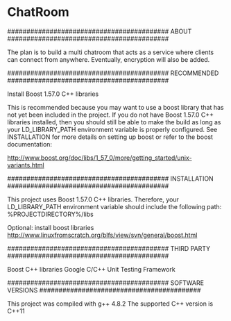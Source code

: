 # ChatRoom

##########################################
ABOUT
##########################################

The plan is to build a multi chatroom that acts as a service where clients can connect from anywhere.
Eventually, encryption will also be added.












##########################################
RECOMMENDED
##########################################

Install Boost 1.57.0 C++ libraries

This is recommended because you may want to use a boost library that has not yet been
included in the project. If you do not have Boost 1.57.0 C++ libraries installed, then
you should still be able to make the build as long as your LD_LIBRARY_PATH environment
variable is properly configured. See INSTALLATION for more details on setting up boost
or refer to the boost documentation: 

http://www.boost.org/doc/libs/1_57_0/more/getting_started/unix-variants.html











##########################################
INSTALLATION
##########################################

This project uses Boost 1.57.0 C++ libraries.
Therefore, your LD_LIBRARY_PATH environment variable should include the following path:
%PROJECTDIRECTORY%/libs


Optional: install boost libraries
http://www.linuxfromscratch.org/blfs/view/svn/general/boost.html
















##########################################
THIRD PARTY
##########################################

Boost C++ libraries
Google C/C++ Unit Testing Framework
















##########################################
SOFTWARE VERSIONS
##########################################

This project was compiled with g++ 4.8.2 
The supported C++ version is C++11
